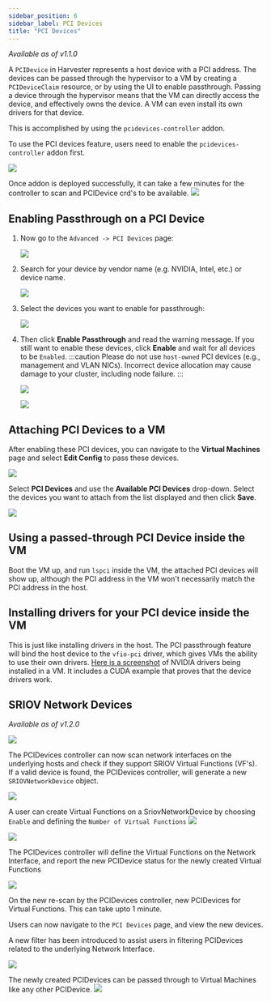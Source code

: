 ```yaml
---
sidebar_position: 6
sidebar_label: PCI Devices
title: "PCI Devices"
---
```


<head>
  <link rel="canonical" href="https://docs.harvesterhci.io/v1.1/advanced/pcidevices"/>
</head>

_Available as of v1.1.0_

A `PCIDevice` in Harvester represents a host device with a PCI address. 
The devices can be passed through the hypervisor to a VM by creating a `PCIDeviceClaim` resource, 
or by using the UI to enable passthrough. Passing a device through the hypervisor means that 
the VM can directly access the device, and effectively owns the device. A VM can even install 
its own drivers for that device.

This is accomplished by using the `pcidevices-controller` addon.

To use the PCI devices feature, users need to enable the `pcidevices-controller` addon first.

![](/img/v1.2/vm-import-controller/EnableAddon.png)

Once addon is deployed successfully, it can take a few minutes for the controller to scan and PCIDevice crd's to be available.
![](/img/v1.2/pcidevices/PcideviceEnabled.png)
## Enabling Passthrough on a PCI Device

1. Now go to the `Advanced -> PCI Devices` page:

   ![](/img/v1.2/pcidevices/advanced-pcidevices-index.png)

1. Search for your device by vendor name (e.g. NVIDIA, Intel, etc.) or device name.

   ![](/img/v1.2/pcidevices/search-pcidevices.png)

1. Select the devices you want to enable for passthrough:

   ![](/img/v1.2/pcidevices/select-pcidevices.png)

1. Then click **Enable Passthrough** and read the warning message. If you still want to enable these devices, click **Enable** and wait for all devices to be `Enabled`.
   :::caution
   Please do not use `host-owned` PCI devices (e.g., management and VLAN NICs). Incorrect device allocation may cause damage to your cluster, including node failure.
   :::

   ![](/img/v1.2/pcidevices/enable-pcidevices-inprogress.png)

   ![](/img/v1.2/pcidevices/enable-pcidevices-done.png)

## Attaching PCI Devices to a VM

After enabling these PCI devices, you can navigate to the **Virtual Machines** page and select **Edit Config** to pass these devices.

![](/img/v1.2/pcidevices/vm-pcidevices-edit-config.png)

Select **PCI Devices** and use the **Available PCI Devices** drop-down. Select the devices you want to attach from the list displayed and then click **Save**.

![](/img/v1.2/pcidevices/vm-pcidevices-attach.png)


## Using a passed-through PCI Device inside the VM

Boot the VM up, and run `lspci` inside the VM, the attached PCI devices will show up, although the PCI address in the VM won't necessarily match the PCI address in the host. 


## Installing drivers for your PCI device inside the VM

This is just like installing drivers in the host. The PCI passthrough feature will bind the host device to the `vfio-pci` driver, which gives VMs the ability to use their own drivers. [Here is a screenshot](https://tobilehman.com/posts/suse-harvester-pci/#toc) of NVIDIA drivers being installed in a VM. It includes a CUDA example that proves that the device drivers work.

## SRIOV Network Devices
_Available as of v1.2.0_

![](/img/v1.2/pcidevices/SriovNetworkDevicesLink.png)

The PCIDevices controller can now scan network interfaces on the underlying hosts and check if they support SRIOV Virtual Functions (VF's). If a valid device is found, the PCIDevices controller, will generate a new `SRIOVNetworkDevice` object.

![](/img/v1.2/pcidevices/SriovNetworkDevicesList.png)

A user can create Virtual Functions on a SriovNetworkDevice by choosing `Enable` and defining the `Number of Virtual Functions`
![](/img/v1.2/pcidevices/SriovNetworkDeviceEnable.png)

![](/img/v1.2/pcidevices/SriovNetworkVFDefinition.png)

The PCIDevices controller will define the Virtual Functions on the Network Interface, and report the new PCIDevice status for the newly created Virtual Functions

![](/img/v1.2/pcidevices/SriovNetworkDevicesVFStatus.png)

On the new re-scan by the PCIDevices controller, new PCIDevices for Virtual Functions. This can take upto 1 minute.

Users can now navigate to the `PCI Devices` page, and view the new devices.

A new filter has been introduced to assist users in filtering PCIDevices related to the underlying Network Interface.

![](/img/v1.2/pcidevices/SriovNetworkDevicesFilter.png)

The newly created PCIDevices can be passed through to Virtual Machines like any other PCIDevice.
![](/img/v1.2/pcidevices/SriovNetworkDevicesFilterResult.png)